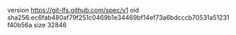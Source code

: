 version https://git-lfs.github.com/spec/v1
oid sha256:ec6fab480af79f251c0469b1e34469bf14ef73a6bdcccb70531a51231f40b56a
size 32846
